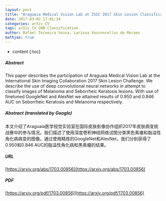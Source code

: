 ```yaml
---
layout: post
title: "Araguaia Medical Vision Lab at ISIC 2017 Skin Lesion Classification Challenge"
date: 2017-03-02 17:01:24
categories: arXiv_CV
tags: arXiv_CV CNN Classification
author: Rafael Teixeira Sousa, Larissa Vasconcellos de Moraes
mathjax: true
---
```


* content
{:toc}

##### Abstract
This paper describes the participation of Araguaia Medical Vision Lab at the International Skin Imaging Collaboration 2017 Skin Lesion Challenge. We describe the use of deep convolutional neural networks in attempt to classify images of Melanoma and Seborrheic Keratosis lesions. With use of finetuned GoogleNet and AlexNet we attained results of 0.950 and 0.846 AUC on Seborrheic Keratosis and Melanoma respectively.

##### Abstract (translated by Google)
本文介绍了Araguaia医学视觉实验室在国际皮肤影像协作组织2017年皮肤病变挑战赛中的参与情况。我们描述了使用深度卷积神经网络试图分类黑色素瘤和脂溢性角化病病变的图像。通过使用精炼的GoogleNet和AlexNet，我们分别获得了0.950和0.846 AUC的脂溢性角化病和黑素瘤的结果。

##### URL
[https://arxiv.org/abs/1703.00856](https://arxiv.org/abs/1703.00856)

##### PDF
[https://arxiv.org/pdf/1703.00856](https://arxiv.org/pdf/1703.00856)

